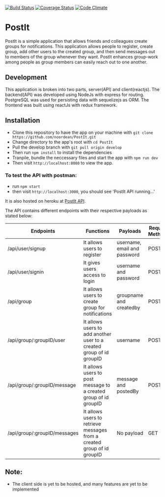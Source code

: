 [![Build Status](https://travis-ci.org/noordean/PostIt.svg?branch=client)](https://travis-ci.org/noordean/PostIt)
[![Coverage Status](https://coveralls.io/repos/github/noordean/PostIt/badge.svg?branch=server)](https://coveralls.io/github/noordean/PostIt?branch=server)
[![Code Climate](https://codeclimate.com/github/noordean/PostIt/badges/gpa.svg)](https://codeclimate.com/github/noordean/PostIt)
# PostIt
PostIt is a simple application that allows friends and colleagues create groups for notifications. This application allows people to register, create group, add other users to the created group, and then send messages out to members of the group whenever they want. PostIt enhances group-work among people as group members can easily reach out to one another.

## Development
This application is broken into two parts, server(API) and client(reactjs).
The backend(API) was developed using NodeJs with express for routing. PostgreSQL was used for persisting data with sequelizejs as ORM.
The frontend was built using reactJs with redux framework.

## Installation
- Clone this repository to have the app on your machine with ```git clone https://github.com/noordean/PostIt.git```
- Change directory to the app's root with ```cd PostIt```
- Pull the develop branch with ```git pull origin develop```
- Then run ```npm install```  to install the dependencies
- Tranpile, bundle the neccessary files and start the app with ```npm run dev```
- Then visit ```http://localhost:8080``` to view the app.

### To test the API with postman:
- run ```npm start```
- then visit ```http://localhost:3000```, you should see 'PostIt API running...' 

It is also hosted on heroku at <a href="https://postit-api.herokuapp.com/" target="_blank">PostIt API</a>.

The API contains different endpoints with their respective payloads as stated below:

| Endpoints                    | Functions                                                               | Payloads                 | Request Methods |
|------------------------------|-------------------------------------------------------------------------|--------------------------|-----------------|
| /api/user/signup             | It allows users to register                                             | username, email and password    | POST            |
| /api/user/signin             | It gives users access to login                                          | username and password    | POST            |
| /api/group                   | It allows users to create group for notifications                       | groupname and createdby | POST            |
| /api/group/:groupID/user     | It allows users to add another user to a created group of id groupID    | username                 | POST            |
| /api/group/:groupID/message  | It allows users to post message to a created group of id groupID        | message and postedBy     | POST            |
| /api/group/:groupID/messages | It allows users to retrieve messages from a created group of id groupID | No payload               | GET             |

## Note:
- The client side is yet to be hosted, and many features are yet to be implemented